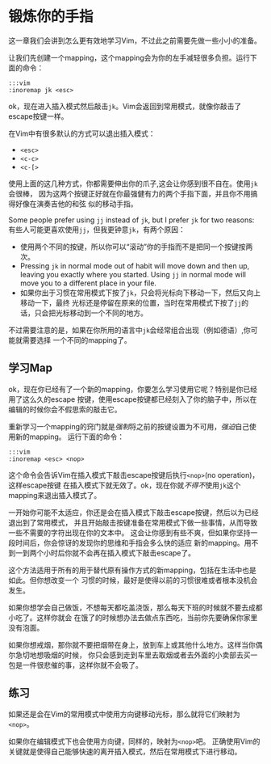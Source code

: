 锻炼你的手指
=====================

这一章我们会讲到怎么更有效地学习Vim，不过此之前需要先做一些小小的准备。

让我们先创建一个mapping，这个mapping会为你的左手减轻很多负担。运行下面的命令：

    :::vim
    :inoremap jk <esc>

ok，现在进入插入模式然后敲击`jk`。Vim会返回到常用模式，就像你敲击了escape按键一样。

在Vim中有很多默认的方式可以退出插入模式：

* `<esc>`
* `<c-c>`
* `<c-[>`

使用上面的这几种方式，你都需要伸出你的爪子,这会让你感到很不自在。使用`jk`会很棒，
因为这两个按键正好就在你最强健有力的两个手指下面，并且你不用搞得好像在演奏吉他的和弦
似的移动手指。

Some people prefer using `jj` instead of `jk`, but I prefer `jk` for two
reasons:
有些人可能更喜欢使用`jj`，但我更钟意`jk`，有两个原因：

* 使用两个不同的按键，所以你可以“滚动”你的手指而不是把同一个按键按两次。
* Pressing `jk` in normal mode out of habit will move down and then up, leaving
  you exactly where you started.  Using `jj` in normal mode will move you to
  a different place in your file.
* 如果你出于习惯在常用模式下按了`jk`，只会将光标向下移动一下，然后又向上移动一下，最终
  光标还是停留在原来的位置，当时在常用模式下按了`jj`的话，只会把光标移动到一个不同的地方。

不过需要注意的是，如果在你所用的语言中`jk`会经常组合出现（例如德语）,你可能就需要选择
一个不同的mapping了。

学习Map
----------------

ok，现在你已经有了一个新的mapping，你要怎么学习使用它呢？特别是你已经用了这么久的escape
按键，使用escape按键都已经刻入了你的脑子中，所以在编辑的时候你会不假思索的敲击它。

重新学习一个mapping的窍门就是*强制*将之前的按键设置为不可用，*强迫*自己使用新的mapping。
运行下面的命令：

    :::vim
    :inoremap <esc> <nop>

这个命令会告诉Vim在插入模式下敲击escape按键后执行`<nop>`(no operation)，这样escape按键
在插入模式下就无效了。ok，现在你就*不得不*使用`jk`这个mapping来退出插入模式了。

一开始你可能不太适应，你还是会在插入模式下敲击escape按键，然后以为已经退出到了常用模式，
并且开始敲击按键准备在常用模式下做一些事情，从而导致一些不需要的字符出现在你的文本中。
这会让你感到有些不爽，但如果你坚持一段时间后，你会惊讶的发现你的思维和手指会多么快的适应
新的mapping。用不到一到两个小时后你就不会再在插入模式下敲击escape了。

这个方法适用于所有的用于替代原有操作方式的新mapping，包括在生活中也是如此。但你想改变一个
习惯的时候，最好是使得以前的习惯很难或者根本没机会发生。

如果你想学会自己做饭，不想每天都吃盖浇饭，那么每天下班的时候就不要去成都小吃了。这样你就会
在饿了的时候想办法去做点东西吃，当前你先要确保你家里没有泡面。

如果你想戒烟，那你就不要把烟带在身上，放到车上或其他什么地方。这样当你偶尔急切地想吸烟的时候，
你只会感到走到车里去取烟或者去外面的小卖部去买一包是一件很悲催的事，这样你就不会吸了。

练习
---------

如果还是会在Vim的常用模式中使用方向键移动光标，那么就将它们映射为`<nop>`。

如果你在编辑模式下也会使用方向键，同样的，映射为`<nop>`吧。
正确使用Vim的关键就是使得自己能够快速的离开插入模式，然后在常用模式下进行移动。

